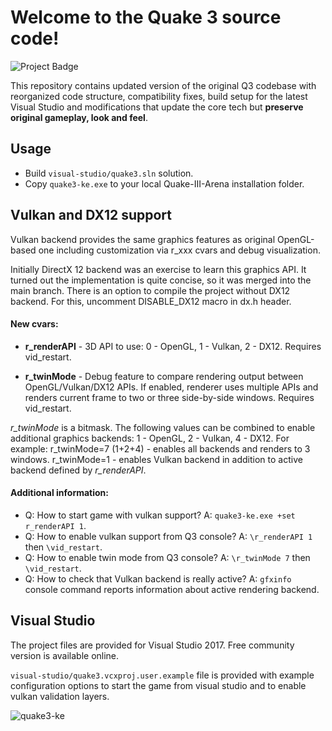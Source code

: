 # Welcome to the Quake 3 source code!

<img src="https://ci.appveyor.com/api/projects/status/github/kennyalive/Quake-III-Arena-Kenny-Edition?svg=true" alt="Project Badge">

This repository contains updated version of the original Q3 codebase with reorganized code structure, compatibility fixes, build setup for the latest Visual Studio and modifications that update the core tech but **preserve original gameplay, look and feel**.

## Usage
* Build `visual-studio/quake3.sln` solution.
* Copy `quake3-ke.exe` to your local Quake-III-Arena installation folder.

## Vulkan and DX12 support 
Vulkan backend provides the same graphics features as original OpenGL-based one including customization via r_xxx cvars and debug visualization.

Initially DirectX 12 backend was an exercise to learn this graphics API. It turned out the implementation is quite concise, so it was merged into the main branch. There is an option to compile the project without DX12 backend. For this, uncomment DISABLE_DX12 macro in dx.h header.

#### New cvars:
* **r_renderAPI** - 3D API to use: 0 - OpenGL, 1 - Vulkan, 2 - DX12. Requires vid_restart.

* **r_twinMode** - Debug feature to compare rendering output between OpenGL/Vulkan/DX12 APIs.
    If enabled, renderer uses multiple APIs and renders current frame to two or three side-by-side windows. Requires vid_restart.

*r_twinMode* is a bitmask. The following values can be combined to enable additional graphics backends: 1 - OpenGL, 2 - Vulkan, 4 - DX12. For example: r_twinMode=7 (1+2+4) - enables all backends and renders to 3 windows. r_twinMode=1 - enables Vulkan backend in addition to active backend defined by *r_renderAPI*.  
    
#### Additional information:
* Q: How to start game with vulkan support? A: `quake3-ke.exe +set r_renderAPI 1`.
* Q: How to enable vulkan support from Q3 console? A: `\r_renderAPI 1` then `\vid_restart`.
* Q: How to enable twin mode from Q3 console? A: `\r_twinMode 7` then `\vid_restart`.
* Q: How to check that Vulkan backend is really active? A: `gfxinfo` console command reports information about active rendering backend.

## Visual Studio
The project files are provided for Visual Studio 2017. Free community version is available online.

`visual-studio/quake3.vcxproj.user.example` file is provided with example configuration options to start the game from visual studio and to enable vulkan validation layers.

![quake3-ke](https://user-images.githubusercontent.com/4964024/28160268-4f0707d4-67c8-11e7-9009-8540789aab0b.jpeg)
